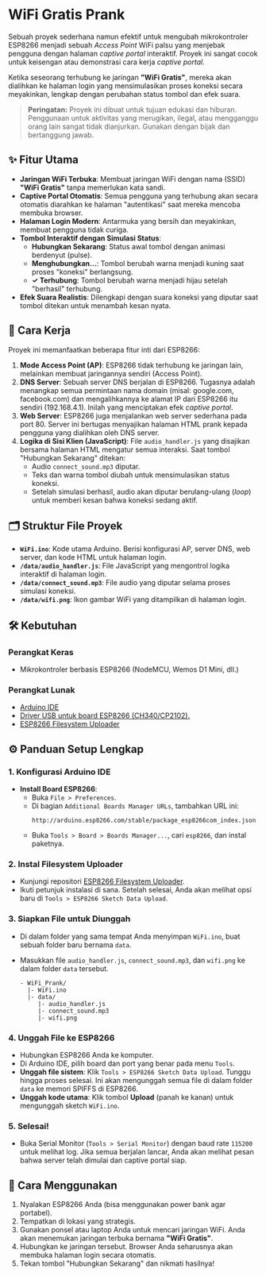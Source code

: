 # WiFi Gratis Prank

Sebuah proyek sederhana namun efektif untuk mengubah mikrokontroler ESP8266 menjadi sebuah *Access Point* WiFi palsu yang menjebak pengguna dengan halaman *captive portal* interaktif. Proyek ini sangat cocok untuk keisengan atau demonstrasi cara kerja *captive portal*.

Ketika seseorang terhubung ke jaringan **"WiFi Gratis"**, mereka akan dialihkan ke halaman login yang mensimulasikan proses koneksi secara meyakinkan, lengkap dengan perubahan status tombol dan efek suara.

> **Peringatan:** Proyek ini dibuat untuk tujuan edukasi dan hiburan. Penggunaan untuk aktivitas yang merugikan, ilegal, atau mengganggu orang lain sangat tidak dianjurkan. Gunakan dengan bijak dan bertanggung jawab.

## ✨ Fitur Utama

* **Jaringan WiFi Terbuka**: Membuat jaringan WiFi dengan nama (SSID) **"WiFi Gratis"** tanpa memerlukan kata sandi.
* **Captive Portal Otomatis**: Semua pengguna yang terhubung akan secara otomatis diarahkan ke halaman "autentikasi" saat mereka mencoba membuka browser.
* **Halaman Login Modern**: Antarmuka yang bersih dan meyakinkan, membuat pengguna tidak curiga.
* **Tombol Interaktif dengan Simulasi Status**:
    * **Hubungkan Sekarang**: Status awal tombol dengan animasi berdenyut (pulse).
    * **Menghubungkan...**: Tombol berubah warna menjadi kuning saat proses "koneksi" berlangsung.
    * **✓ Terhubung**: Tombol berubah warna menjadi hijau setelah "berhasil" terhubung.
* **Efek Suara Realistis**: Dilengkapi dengan suara koneksi yang diputar saat tombol ditekan untuk menambah kesan nyata.

## 🔧 Cara Kerja

Proyek ini memanfaatkan beberapa fitur inti dari ESP8266:

1.  **Mode Access Point (AP)**: ESP8266 tidak terhubung ke jaringan lain, melainkan membuat jaringannya sendiri (Access Point).
2.  **DNS Server**: Sebuah server DNS berjalan di ESP8266. Tugasnya adalah menangkap semua permintaan nama domain (misal: google.com, facebook.com) dan mengalihkannya ke alamat IP dari ESP8266 itu sendiri (192.168.4.1). Inilah yang menciptakan efek *captive portal*.
3.  **Web Server**: ESP8266 juga menjalankan web server sederhana pada port 80. Server ini bertugas menyajikan halaman HTML prank kepada pengguna yang dialihkan oleh DNS server.
4.  **Logika di Sisi Klien (JavaScript)**: File `audio_handler.js` yang disajikan bersama halaman HTML mengatur semua interaksi. Saat tombol "Hubungkan Sekarang" ditekan:
    * Audio `connect_sound.mp3` diputar.
    * Teks dan warna tombol diubah untuk mensimulasikan status koneksi.
    * Setelah simulasi berhasil, audio akan diputar berulang-ulang (*loop*) untuk memberi kesan bahwa koneksi sedang aktif.

## 🗂️ Struktur File Proyek

* **`WiFi.ino`**: Kode utama Arduino. Berisi konfigurasi AP, server DNS, web server, dan kode HTML untuk halaman login.
* **`/data/audio_handler.js`**: File JavaScript yang mengontrol logika interaktif di halaman login.
* **`/data/connect_sound.mp3`**: File audio yang diputar selama proses simulasi koneksi.
* **`/data/wifi.png`**: Ikon gambar WiFi yang ditampilkan di halaman login.

## 🛠️ Kebutuhan

### Perangkat Keras
* Mikrokontroler berbasis ESP8266 (NodeMCU, Wemos D1 Mini, dll.)

### Perangkat Lunak
* [Arduino IDE](https://www.arduino.cc/en/software)
* [Driver USB untuk board ESP8266 (CH340/CP2102).](https://www.wch-ic.com/downloads/ch341ser_exe.html)
* [ESP8266 Filesystem Uploader](https://github.com/esp8266/arduino-esp8266fs-plugin)

## ⚙️ Panduan Setup Lengkap

### 1. Konfigurasi Arduino IDE
* **Install Board ESP8266**:
    * Buka `File > Preferences`.
    * Di bagian `Additional Boards Manager URLs`, tambahkan URL ini:
        ```
        http://arduino.esp8266.com/stable/package_esp8266com_index.json
        ```
    * Buka `Tools > Board > Boards Manager...`, cari `esp8266`, dan instal paketnya.

### 2. Instal Filesystem Uploader
* Kunjungi repositori [ESP8266 Filesystem Uploader](https.://github.com/esp8266/arduino-esp8266fs-plugin).
* Ikuti petunjuk instalasi di sana. Setelah selesai, Anda akan melihat opsi baru di `Tools > ESP8266 Sketch Data Upload`.

### 3. Siapkan File untuk Diunggah
* Di dalam folder yang sama tempat Anda menyimpan `WiFi.ino`, buat sebuah folder baru bernama `data`.
* Masukkan file `audio_handler.js`, `connect_sound.mp3`, dan `wifi.png` ke dalam folder `data` tersebut.

    ```
    - WiFi_Prank/
      |- WiFi.ino
      |- data/
         |- audio_handler.js
         |- connect_sound.mp3
         |- wifi.png
    ```

### 4. Unggah File ke ESP8266
* Hubungkan ESP8266 Anda ke komputer.
* Di Arduino IDE, pilih board dan port yang benar pada menu `Tools`.
* **Unggah file sistem**: Klik `Tools > ESP8266 Sketch Data Upload`. Tunggu hingga proses selesai. Ini akan mengunggah semua file di dalam folder `data` ke memori SPIFFS di ESP8266.
* **Unggah kode utama**: Klik tombol **Upload** (panah ke kanan) untuk mengunggah sketch `WiFi.ino`.

### 5. Selesai!
* Buka Serial Monitor (`Tools > Serial Monitor`) dengan baud rate `115200` untuk melihat log. Jika semua berjalan lancar, Anda akan melihat pesan bahwa server telah dimulai dan captive portal siap.

## 🚀 Cara Menggunakan

1.  Nyalakan ESP8266 Anda (bisa menggunakan power bank agar portabel).
2.  Tempatkan di lokasi yang strategis.
3.  Gunakan ponsel atau laptop Anda untuk mencari jaringan WiFi. Anda akan menemukan jaringan terbuka bernama **"WiFi Gratis"**.
4.  Hubungkan ke jaringan tersebut. Browser Anda seharusnya akan membuka halaman login secara otomatis.
5.  Tekan tombol "Hubungkan Sekarang" dan nikmati hasilnya!